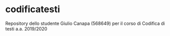 # codificatesti
Repository dello studente Giulio Canapa (568649) per il corso di Codifica di testi a.a. 2019/2020
